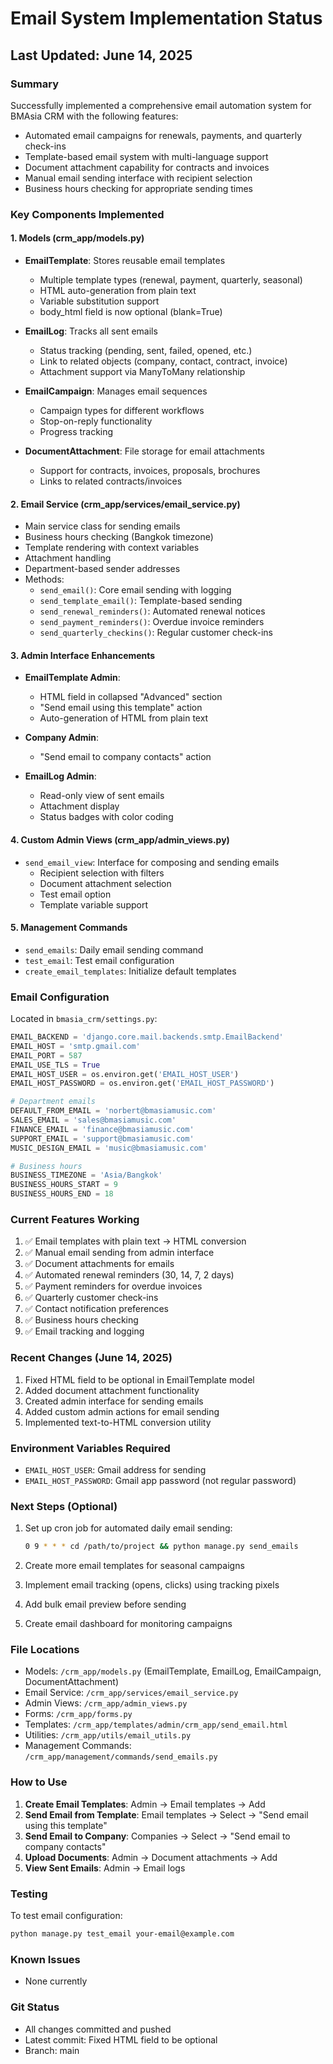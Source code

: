 # Email System Implementation Status

## Last Updated: June 14, 2025

### Summary
Successfully implemented a comprehensive email automation system for BMAsia CRM with the following features:
- Automated email campaigns for renewals, payments, and quarterly check-ins
- Template-based email system with multi-language support
- Document attachment capability for contracts and invoices
- Manual email sending interface with recipient selection
- Business hours checking for appropriate sending times

### Key Components Implemented

#### 1. Models (crm_app/models.py)
- **EmailTemplate**: Stores reusable email templates
  - Multiple template types (renewal, payment, quarterly, seasonal)
  - HTML auto-generation from plain text
  - Variable substitution support
  - body_html field is now optional (blank=True)
  
- **EmailLog**: Tracks all sent emails
  - Status tracking (pending, sent, failed, opened, etc.)
  - Link to related objects (company, contact, contract, invoice)
  - Attachment support via ManyToMany relationship
  
- **EmailCampaign**: Manages email sequences
  - Campaign types for different workflows
  - Stop-on-reply functionality
  - Progress tracking
  
- **DocumentAttachment**: File storage for email attachments
  - Support for contracts, invoices, proposals, brochures
  - Links to related contracts/invoices

#### 2. Email Service (crm_app/services/email_service.py)
- Main service class for sending emails
- Business hours checking (Bangkok timezone)
- Template rendering with context variables
- Attachment handling
- Department-based sender addresses
- Methods:
  - `send_email()`: Core email sending with logging
  - `send_template_email()`: Template-based sending
  - `send_renewal_reminders()`: Automated renewal notices
  - `send_payment_reminders()`: Overdue invoice reminders
  - `send_quarterly_checkins()`: Regular customer check-ins

#### 3. Admin Interface Enhancements
- **EmailTemplate Admin**:
  - HTML field in collapsed "Advanced" section
  - "Send email using this template" action
  - Auto-generation of HTML from plain text
  
- **Company Admin**:
  - "Send email to company contacts" action
  
- **EmailLog Admin**:
  - Read-only view of sent emails
  - Attachment display
  - Status badges with color coding

#### 4. Custom Admin Views (crm_app/admin_views.py)
- `send_email_view`: Interface for composing and sending emails
  - Recipient selection with filters
  - Document attachment selection
  - Test email option
  - Template variable support

#### 5. Management Commands
- `send_emails`: Daily email sending command
- `test_email`: Test email configuration
- `create_email_templates`: Initialize default templates

### Email Configuration
Located in `bmasia_crm/settings.py`:
```python
EMAIL_BACKEND = 'django.core.mail.backends.smtp.EmailBackend'
EMAIL_HOST = 'smtp.gmail.com'
EMAIL_PORT = 587
EMAIL_USE_TLS = True
EMAIL_HOST_USER = os.environ.get('EMAIL_HOST_USER')
EMAIL_HOST_PASSWORD = os.environ.get('EMAIL_HOST_PASSWORD')

# Department emails
DEFAULT_FROM_EMAIL = 'norbert@bmasiamusic.com'
SALES_EMAIL = 'sales@bmasiamusic.com'
FINANCE_EMAIL = 'finance@bmasiamusic.com'
SUPPORT_EMAIL = 'support@bmasiamusic.com'
MUSIC_DESIGN_EMAIL = 'music@bmasiamusic.com'

# Business hours
BUSINESS_TIMEZONE = 'Asia/Bangkok'
BUSINESS_HOURS_START = 9
BUSINESS_HOURS_END = 18
```

### Current Features Working
1. ✅ Email templates with plain text → HTML conversion
2. ✅ Manual email sending from admin interface
3. ✅ Document attachments for emails
4. ✅ Automated renewal reminders (30, 14, 7, 2 days)
5. ✅ Payment reminders for overdue invoices
6. ✅ Quarterly customer check-ins
7. ✅ Contact notification preferences
8. ✅ Business hours checking
9. ✅ Email tracking and logging

### Recent Changes (June 14, 2025)
1. Fixed HTML field to be optional in EmailTemplate model
2. Added document attachment functionality
3. Created admin interface for sending emails
4. Added custom admin actions for email sending
5. Implemented text-to-HTML conversion utility

### Environment Variables Required
- `EMAIL_HOST_USER`: Gmail address for sending
- `EMAIL_HOST_PASSWORD`: Gmail app password (not regular password)

### Next Steps (Optional)
1. Set up cron job for automated daily email sending:
   ```bash
   0 9 * * * cd /path/to/project && python manage.py send_emails
   ```

2. Create more email templates for seasonal campaigns

3. Implement email tracking (opens, clicks) using tracking pixels

4. Add bulk email preview before sending

5. Create email dashboard for monitoring campaigns

### File Locations
- Models: `/crm_app/models.py` (EmailTemplate, EmailLog, EmailCampaign, DocumentAttachment)
- Email Service: `/crm_app/services/email_service.py`
- Admin Views: `/crm_app/admin_views.py`
- Forms: `/crm_app/forms.py`
- Templates: `/crm_app/templates/admin/crm_app/send_email.html`
- Utilities: `/crm_app/utils/email_utils.py`
- Management Commands: `/crm_app/management/commands/send_emails.py`

### How to Use
1. **Create Email Templates**: Admin → Email templates → Add
2. **Send Email from Template**: Email templates → Select → "Send email using this template"
3. **Send Email to Company**: Companies → Select → "Send email to company contacts"
4. **Upload Documents**: Admin → Document attachments → Add
5. **View Sent Emails**: Admin → Email logs

### Testing
To test email configuration:
```bash
python manage.py test_email your-email@example.com
```

### Known Issues
- None currently

### Git Status
- All changes committed and pushed
- Latest commit: Fixed HTML field to be optional
- Branch: main
